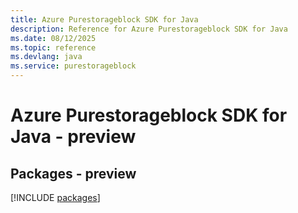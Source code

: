 ```yaml
---
title: Azure Purestorageblock SDK for Java
description: Reference for Azure Purestorageblock SDK for Java
ms.date: 08/12/2025
ms.topic: reference
ms.devlang: java
ms.service: purestorageblock
---
```

# Azure Purestorageblock SDK for Java - preview
## Packages - preview
[!INCLUDE [packages](purestorageblock-index.md)]